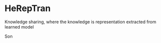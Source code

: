 # HeRepTran

Knowledge sharing, where the knowledge is representation extracted from learned model

Son
